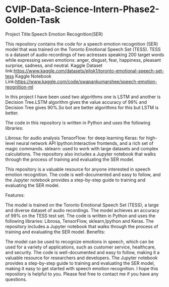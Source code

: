 # CVIP-Data-Science-Intern-Phase2-Golden-Task
Project Title:Speech Emotion Recognition(SER) 

This repository contains the code for a speech emotion recognition (SER) model that was trained on the Toronto Emotional Speech Set (TESS). TESS is a dataset of audio recordings of two actresses speaking 200 target words while expressing seven emotions: anger, disgust, fear, happiness, pleasant surprise, sadness, and neutral.
Kaggle Dataset link:https://www.kaggle.com/datasets/ejlok1/toronto-emotional-speech-set-tess
Kaggle Notebook Link:https://www.kaggle.com/code/swapankumarshee/speech-emotion-reognition-ml

In this project I have been used two algorithms one is LSTM and another is Decision Tree.LSTM algorithm gives the value accuracy of 99% and Decision Tree gives 90%.So bot are better algorithms for this but LSTM is better.

The code in this repository is written in Python and uses the following libraries:

Librosa: for audio analysis
TensorFlow: for deep learning
Keras: for high-level neural network API
Ipython:Interactive frontends, and a rich set of magic commands.
sklearn: used to work with large datasets and complex calculations.
The repository also includes a Jupyter notebook that walks through the process of training and evaluating the SER model.

This repository is a valuable resource for anyone interested in speech emotion recognition. The code is well-documented and easy to follow, and the Jupyter notebook provides a step-by-step guide to training and evaluating the SER model.

Features:

The model is trained on the Toronto Emotional Speech Set (TESS), a large and diverse dataset of audio recordings.
The model achieves an accuracy of 99% on the TESS test set.
The code is written in Python and uses the following libraries: Librosa, TensorFlow, sklearn,Ipython and Keras.
The repository includes a Jupyter notebook that walks through the process of training and evaluating the SER model.
Benefits:

The model can be used to recognize emotions in speech, which can be used for a variety of applications, such as customer service, healthcare, and security.
The code is well-documented and easy to follow, making it a valuable resource for researchers and developers.
The Jupyter notebook provides a step-by-step guide to training and evaluating the SER model, making it easy to get started with speech emotion recognition.
I hope this repository is helpful to you. Please feel free to contact me if you have any questions.
